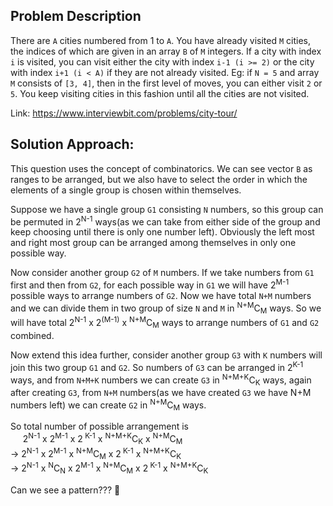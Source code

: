 ## Problem Description
There are `A` cities numbered from 1 to `A`. You have already visited `M` cities, the indices of which are given in an array `B` of `M` integers.
If a city with index `i` is visited, you can visit either the city with index `i-1 (i >= 2)` or the city with index `i+1 (i < A)` if they are not already visited.
Eg: if `N = 5` and array `M` consists of `[3, 4]`, then in the first level of moves, you can either visit `2` or `5`.
You keep visiting cities in this fashion until all the cities are not visited.

Link: https://www.interviewbit.com/problems/city-tour/

## Solution Approach:
This question uses the concept of combinatorics. We can see vector `B` as ranges to be arranged, but we also have to select the order in which the elements of a single group is chosen within themselves.

Suppose we have a single group `G1` consisting `N` numbers, so this group can be permuted in 2<sup>N-1</sup> ways(as we can take from either side of the group and keep choosing until there is only one number left). Obviously the left most and right most group can be arranged among themselves in only one possible way.

Now consider another group `G2` of `M` numbers. If we take numbers  from `G1` first and then from `G2`, for each possible way in `G1` we will have 2<sup>M-1</sup> possible ways to arrange numbers of `G2`. Now we have total `N+M` numbers and we can divide them in two group of size `N` and `M` in <sup>N+M</sup>C<sub>M</sub> ways.
So we will have total 2<sup>N-1</sup> x 2<sup>(M-1)</sup> x <sup>N+M</sup>C<sub>M</sub> ways to arrange numbers of `G1` and `G2` combined.

Now extend this idea further, consider another group `G3` with `K` numbers will join this two group `G1` and `G2`. So numbers of `G3` can be arranged in 2<sup>K-1</sup> ways, and from `N+M+K` numbers we can create `G3` in <sup>N+M+K</sup>C<sub>K</sub> ways, again after creating `G3`, from `N+M` numbers(as we have created `G3` we have N+M numbers left) we can create `G2` in <sup>N+M</sup>C<sub>M</sub> ways.

So total number of possible arrangement is <br>
&nbsp;&nbsp;&nbsp;&nbsp;
2<sup>N-1</sup> x 2<sup>M-1</sup> x 2<sup> K-1</sup> x <sup>N+M+K</sup>C<sub>K</sub> x <sup>N+M</sup>C<sub>M</sub> <br>
&rarr; 2<sup>N-1</sup> x 2<sup>M-1</sup> x <sup>N+M</sup>C<sub>M</sub> x 2<sup> K-1</sup> x <sup>N+M+K</sup>C<sub>K</sub>  <br>
&rarr; 2<sup>N-1</sup> x <sup>N</sup>C<sub>N</sub> x 2<sup>M-1</sup> x <sup>N+M</sup>C<sub>M</sub> x 2<sup> K-1</sup> x <sup>N+M+K</sup>C<sub>K</sub>  <br>

Can we see a pattern??? :mag_right:
